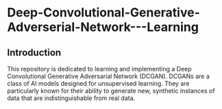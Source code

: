# Deep-Convolutional-Generative-Adverserial-Network---Learning

## Introduction
This repository is dedicated to learning and implementing a Deep Convolutional Generative Adversarial Network (DCGAN). DCGANs are a class of AI models designed for unsupervised learning. They are particularly known for their ability to generate new, synthetic instances of data that are indistinguishable from real data.

